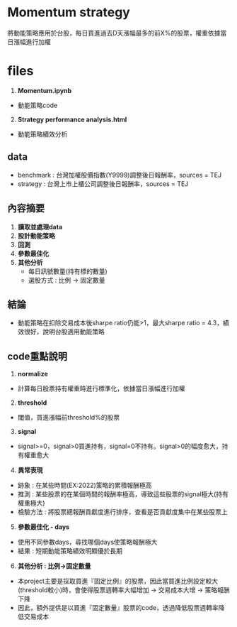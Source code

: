 # Momentum strategy
將動能策略應用於台股，每日買進過去D天漲幅最多的前X%的股票，權重依據當日漲幅進行加權
# files
1. **Momentum.ipynb**
- 動能策略code
2. **Strategy performance analysis.html**
- 動能策略績效分析
## data
- benchmark : 台灣加權股價指數(Y9999)調整後日報酬率，sources = TEJ
- strategy : 台灣上市上櫃公司調整後日報酬率，sources = TEJ
## 內容摘要
1. **讀取並處理data**
2. **設計動能策略**
3. **回測**
4. **參數最佳化**
5. **其他分析**
    -  每日訊號數量(持有標的數量)
    -  選股方式 : 比例 -> 固定數量
## 結論
- 動能策略在扣除交易成本後sharpe ratio仍能>1，最大sharpe ratio = 4.3，績效很好，說明台股適用動能策略
## code重點說明
1. **normalize**
- 計算每日股票持有權重時進行標準化，依據當日漲幅進行加權
2. **threshold**
- 閾值，買進漲幅前threshold%的股票
3. **signal**
- signal>=0，signal>0買進持有，signal=0不持有。signal>0的幅度愈大，持有權重愈大
4. **異常表現**
- 跡象 : 在某些時間(EX:2022)策略的累積報酬極高
- 推測 : 某些股票的在某個時間的報酬率極高，導致這些股票的signal極大(持有權重極大)
- 檢驗方法 : 將股票總報酬貢獻度進行排序，查看是否貢獻度集中在某些股票上
5. **參數最佳化 - days**
- 使用不同參數days，尋找哪個days使策略報酬極大
- 結果 : 短期動能策略績效明顯優於長期
6. **其他分析 : 比例->固定數量**
- 本project主要是採取買進『固定比例』的股票，因此當買進比例設定較大(threshold較小)時，會使得股票週轉率大幅增加 -> 交易成本大增 -> 策略報酬下降
- 因此，額外提供是以買進『固定數量』股票的code，透過降低股票週轉率降低交易成本
